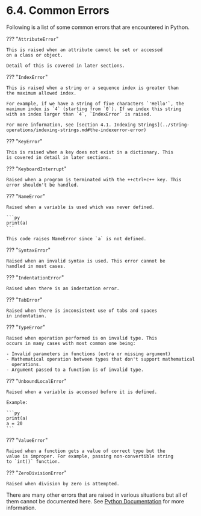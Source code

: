 # 6.4. Common Errors
Following is a list of some common errors that are encountered in Python.

??? "`AttributeError`"

    This is raised when an attribute cannot be set or accessed
    on a class or object.

    Detail of this is covered in later sections.

??? "`IndexError`"

    This is raised when a string or a sequence index is greater than
    the maximum allowed index.

    For example, if we have a string of five characters `'Hello'`, the
    maximum index is `4` (starting from `0`). If we index this string
    with an index larger than `4`, `IndexError` is raised.

    For more information, see [section 4.1. Indexing Strings](../string-operations/indexing-strings.md#the-indexerror-error)

??? "`KeyError`"

    This is raised when a key does not exist in a dictionary. This
    is covered in detail in later sections.

??? "`KeyboardInterrupt`"

    Raised when a program is terminated with the ++ctrl+c++ key. This
    error shouldn't be handled.

??? "`NameError`"

    Raised when a variable is used which was never defined.

    ```py
    print(a)
    ```

    This code raises NameError since `a` is not defined.

??? "`SyntaxError`"

    Raised when an invalid syntax is used. This error cannot be
    handled in most cases.

??? "`IndentationError`"

    Raised when there is an indentation error.

??? "`TabError`"

    Raised when there is inconsistent use of tabs and spaces
    in indentation.

??? "`TypeError`"

    Raised when operation performed is on invalid type. This
    occurs in many cases with most common one being:

    - Invalid parameters in functions (extra or missing argument)
    - Mathematical operation between types that don't support mathematical
      operations.
    - Argument passed to a function is of invalid type.


??? "`UnboundLocalError`"

    Raised when a variable is accessed before it is defined.

    Example:

    ```py
    print(a)
    a = 20
    ```

??? "`ValueError`"

    Raised when a function gets a value of correct type but the
    value is improper. For example, passing non-convertible string
    to `int()` function.


??? "`ZeroDivisionError`"

    Raised when division by zero is attempted.


There are many other errors that are raised in various situations
but all of them cannot be documented here. See [Python Documentation](https://docs.python.org/3/library/exceptions.html) for more information.
